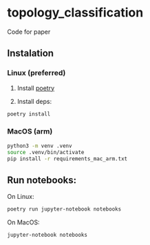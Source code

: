 # topology_classification
Code for paper

## Instalation

### Linux (preferred)
1. Install [poetry](https://python-poetry.org/)

2. Install deps:

```bash
poetry install
```

### MacOS (arm)

```bash
python3 -m venv .venv
source .venv/bin/activate
pip install -r requirements_mac_arm.txt
```

## Run notebooks:

On Linux:
```bash
poetry run jupyter-notebook notebooks
```

On MacOS:
```bash
jupyter-notebook notebooks
```

